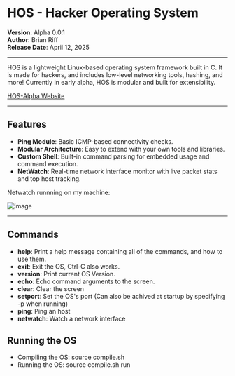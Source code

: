 # HOS - Hacker Operating System

**Version**: Alpha 0.0.1  
**Author**: Brian Riff  
**Release Date**: April 12, 2025

---

HOS is a lightweight Linux-based operating system framework built in C.
It is made for hackers, and includes low-level networking tools, hashing, and more! Currently in early alpha, HOS is modular and built for extensibility.

[HOS-Alpha Website](https://f3fe-hash.github.io/HOS-Alpha-Website/)

---

## Features
- **Ping Module**: Basic ICMP-based connectivity checks.
- **Modular Architecture**: Easy to extend with your own tools and libraries.
- **Custom Shell**: Built-in command parsing for embedded usage and command execution.
- **NetWatch**: Real-time network interface monitor with live packet stats and top host tracking.

Netwatch runnning on my machine:

![image](https://github.com/user-attachments/assets/4ed863ca-6eee-4682-a9e3-2cc66ac50a19)

---

## Commands
- **help**:
  Print a help message containing all of the commands, and how to use them.
- **exit**:
  Exit the OS, Ctrl-C also works.
- **version**:
  Print current OS Version.
- **echo**:
  Echo command arguments to the screen.
- **clear**:
  Clear the screen
- **setport**:
  Set the OS's port (Can also be achived at startup by specifying -p <port> when running)
- **ping**:
  Ping an host
- **netwatch**:
  Watch a network interface

## Running the OS
- Compiling the OS:
  source compile.sh
- Running the OS:
  source compile.sh run
